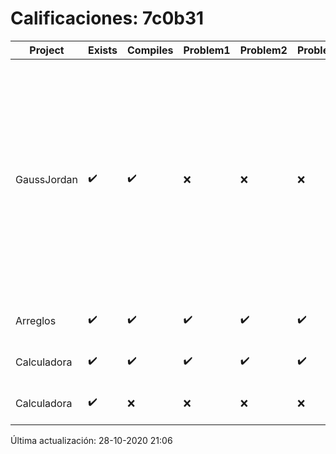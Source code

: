 # Calificaciones: 7c0b31
|Project|Exists|Compiles|Problem1|Problem2|Problem3|Extra|Grade|CommitHash|CommitDate|CheckDate|DueDate|Comments|
|-|-|-|-|-|-|-|-|-|-|-|-|-|
|GaussJordan|✔️|✔️|❌|❌|❌|❌|6.0|b44641114fe21e0ff8480bebf4260ba54e8ed301|22-10-2020 12:08:10|28-10-2020 21:05:34|29-10-2020 21:00:00|No aplica correctamente el método de Gauss-Jordan/No aplica correctamente el método de Gauss-Jordan/No avisa al usuario que el sistema no tiene solución/No intercambia las filas cuando un pivote es cero|
|Arreglos|✔️|✔️|✔️|✔️|✔️|✔️|10.0|c61f6aceb632204ea4f6d1f777c9964d6af5e3e7|19-10-2020 13:54:39|28-10-2020 21:04:46|22-10-2020 21:00:00|///|
|Calculadora|✔️|✔️|✔️|✔️|✔️|✔️|10.0|a90453cbaf46f194704ec23405ae78de07ead4ca|17-10-2020 10:58:04|17-10-2020 21:00:21|15-10-2020 21:00:00|Entrega fuera de tiempo|
|Calculadora|✔️|❌|❌|❌|❌|❌|nan|1f68081c41ef254e3bc362377bd3052352625f93|11-10-2020 17:00:33|15-10-2020 21:23:45|15-10-2020 21:00:00|Tu código no compila|

Última actualización: 28-10-2020 21:06